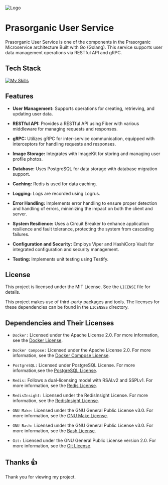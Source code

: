 
![Logo](https://ik.imagekit.io/pj3r6oe9k/prasorganic-high-resolution-logo-transparent.svg?updatedAt=1726835541390)

# Prasorganic User Service

Prasorganic User Service is one of the components in the Prasorganic Microservice architecture Built with Go (Golang). This service supports user data management operations via RESTful API and gRPC.

## Tech Stack

[![My Skills](https://skillicons.dev/icons?i=go,docker,postgresql,redis,bash,git&theme=light)](https://skillicons.dev)

## Features

- **User Management:** Supports operations for creating, retrieving, and updating user data.

- **RESTful API:** Provides a RESTful API using Fiber with various middleware for managing requests and responses.

- **gRPC:** Utilizes gRPC for inter-service communication, equipped with interceptors for handling requests and responses.

- **Image Storage:** Integrates with ImageKit for storing and managing user profile photos.

- **Database:** Uses PostgreSQL for data storage with database migration support.

- **Caching:** Redis is used for data caching.

- **Logging:** Logs are recorded using Logrus.

- **Error Handling:** Implements error handling to ensure proper detection and handling of errors, minimizing the impact on both the client and server.

- **System Resilience:** Uses a Circuit Breaker to enhance application resilience and fault tolerance, protecting the system from cascading failures.

- **Configuration and Security:** Employs Viper and HashiCorp Vault for integrated configuration and security management.

- **Testing:** Implements unit testing using Testify.

## License

This project is licensed under the MIT License. See the `LICENSE` file for details.

This project makes use of third-party packages and tools. The licenses for these
dependencies can be found in the `LICENSES` directory.

## Dependencies and Their Licenses

- `Docker:` Licensed under the Apache License 2.0. For more information, see the [Docker License](https://github.com/docker/docs/blob/main/LICENSE).

- `Docker Compose:` Licensed under the Apache License 2.0. For more information, see the [Docker Compose License](https://github.com/docker/compose/blob/main/LICENSE).

- `PostgreSQL:` Licensed under PostgreSQL License. For more information,see the [PostgreSQL License](https://www.postgresql.org/about/licence/).

- `Redis:` Follows a dual-licensing model with RSALv2 and SSPLv1. For more information, see the [Redis License](https://redis.io/legal/licenses/).

- `RedisInsight:` Licensed under the RedisInsight License. For more information, see the [RedisInsight License](https://github.com/RedisInsight/RedisInsight/blob/main/LICENSE).

- `GNU Make:` Licensed under the GNU General Public License v3.0. For more information, see the [GNU Make License](https://www.gnu.org/licenses/gpl.html).

- `GNU Bash:` Licensed under the GNU General Public License v3.0. For more information, see the [Bash License](https://www.gnu.org/licenses/gpl-3.0.html).

- `Git:` Licensed under the GNU General Public License version 2.0. For more information, see the [Git License](https://opensource.org/license/GPL-2.0).

## Thanks 👍
Thank you for viewing my project.